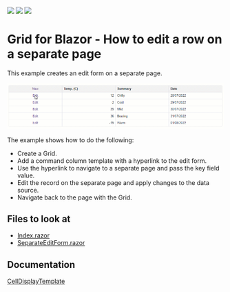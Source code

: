 <!-- default badges list -->
![](https://img.shields.io/endpoint?url=https://codecentral.devexpress.com/api/v1/VersionRange/198051624/22.1.4%2B)
[![](https://img.shields.io/badge/Open_in_DevExpress_Support_Center-FF7200?style=flat-square&logo=DevExpress&logoColor=white)](https://supportcenter.devexpress.com/ticket/details/T802173)
[![](https://img.shields.io/badge/📖_How_to_use_DevExpress_Examples-e9f6fc?style=flat-square)](https://docs.devexpress.com/GeneralInformation/403183)
<!-- default badges end -->

# Grid for Blazor - How to edit a row on a separate page

This example creates an edit form on a separate page.

![Edit form on a separate page](images/datagrid-with-external-edit-form.gif)

The example shows how to do the following:

* Create a Grid.
* Add a command column template with a hyperlink to the edit form.
* Use the hyperlink to navigate to a separate page and pass the key field value. 
* Edit the record on the separate page and apply changes to the data source.
* Navigate back to the page with the Grid.

<!-- default file list -->
## Files to look at

* [Index.razor](./CS/DataGridSeparateEditForm/Pages/Index.razor)
* [SeparateEditForm.razor](./CS/DataGridSeparateEditForm/Pages/SeparateEditForm.razor)
<!-- default file list end -->

## Documentation

[CellDisplayTemplate](https://docs.devexpress.com/Blazor/DevExpress.Blazor.DxGridCommandColumn.CellDisplayTemplate)

